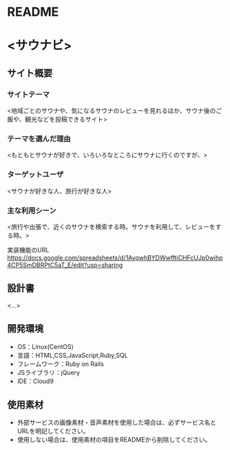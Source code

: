 # README
# <サウナビ>

## サイト概要
### サイトテーマ
<地域ごとのサウナや、気になるサウナのレビューを見れるほか、サウナ後のご飯や、観光などを投稿できるサイト>

### テーマを選んだ理由
<もともとサウナが好きで、いろいろなところにサウナに行くのですが、>

### ターゲットユーザ
<サウナが好きな人、旅行が好きな人>

### 主な利用シーン
<旅行や出張で、近くのサウナを検索する時。サウナを利用して、レビューをする時。>

実装機能のURL
https://docs.google.com/spreadsheets/d/1AyqwhBYDWwfftiCHFcUJp0wihp4CP5SmDBRPtC5aT_E/edit?usp=sharing

## 設計書
<...>

## 開発環境
- OS：Linux(CentOS)
- 言語：HTML,CSS,JavaScript,Ruby,SQL
- フレームワーク：Ruby on Rails
- JSライブラリ：jQuery
- IDE：Cloud9

## 使用素材
- 外部サービスの画像素材・音声素材を使用した場合は、必ずサービス名とURLを明記してください。
- 使用しない場合は、使用素材の項目をREADMEから削除してください。